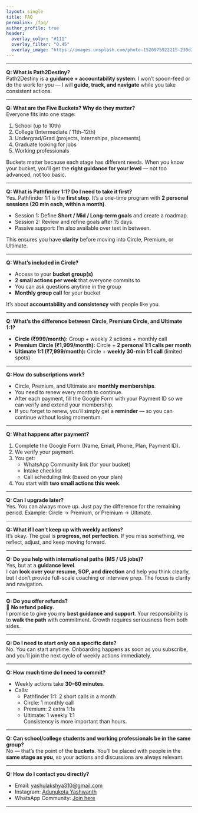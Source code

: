 ```yaml
---
layout: single
title: FAQ
permalink: /faq/
author_profile: true
header:
  overlay_color: "#111"
  overlay_filter: "0.45"
  overlay_image: "https://images.unsplash.com/photo-1520975922215-230d3bc05d8d?q=80&w=1600&auto=format&fit=crop"
---
```

---

**Q: What is Path2Destiny?**  
Path2Destiny is a **guidance + accountability system**. I won’t spoon-feed or do the work for you — I will **guide, track, and navigate** while you take consistent actions.  

---

**Q: What are the Five Buckets? Why do they matter?**  
Everyone fits into one stage:  
1. School (up to 10th)  
2. College (Intermediate / 11th–12th)  
3. Undergrad/Grad (projects, internships, placements)  
4. Graduate looking for jobs  
5. Working professionals  

Buckets matter because each stage has different needs. When you know your bucket, you’ll get the **right guidance for your level** — not too advanced, not too basic.  

---

**Q: What is Pathfinder 1:1? Do I need to take it first?**  
Yes. Pathfinder 1:1 is the **first step**. It’s a one-time program with **2 personal sessions (20 min each, within a month)**.  
- Session 1: Define **Short / Mid / Long-term goals** and create a roadmap.  
- Session 2: Review and refine goals after 15 days.  
- Passive support: I’m also available over text in between.  

This ensures you have **clarity** before moving into Circle, Premium, or Ultimate.  

---

**Q: What’s included in Circle?**  
- Access to your **bucket group(s)**  
- **2 small actions per week** that everyone commits to  
- You can ask questions anytime in the group  
- **Monthly group call** for your bucket  

It’s about **accountability and consistency** with people like you.  

---

**Q: What’s the difference between Circle, Premium Circle, and Ultimate 1:1?**  
- **Circle (₹999/month):** Group + weekly 2 actions + monthly call  
- **Premium Circle (₹1,999/month):** Circle + **2 personal 1:1 calls per month**  
- **Ultimate 1:1 (₹7,999/month):** Circle + **weekly 30-min 1:1 call** (limited spots)  

---

**Q: How do subscriptions work?**  
- Circle, Premium, and Ultimate are **monthly memberships**.  
- You need to renew every month to continue.  
- After each payment, fill the Google Form with your Payment ID so we can verify and extend your membership.  
- If you forget to renew, you’ll simply get a **reminder** — so you can continue without losing momentum.  

---

**Q: What happens after payment?**  
1. Complete the Google Form (Name, Email, Phone, Plan, Payment ID).  
2. We verify your payment.  
3. You get:  
   - WhatsApp Community link (for your bucket)  
   - Intake checklist  
   - Call scheduling link (based on your plan)  
4. You start with **two small actions this week**.  

---

**Q: Can I upgrade later?**  
Yes. You can always move up. Just pay the difference for the remaining period. Example: Circle → Premium, or Premium → Ultimate.  

---

**Q: What if I can’t keep up with weekly actions?**  
It’s okay. The goal is **progress, not perfection**. If you miss something, we reflect, adjust, and keep moving forward.  

---

**Q: Do you help with international paths (MS / US jobs)?**  
Yes, but at a **guidance level**.  
I can **look over your resume, SOP, and direction** and help you think clearly, but I don’t provide full-scale coaching or interview prep. The focus is clarity and navigation.  

---

**Q: Do you offer refunds?**  
🚫 **No refund policy.**  
I promise to give you my **best guidance and support**. Your responsibility is to **walk the path** with commitment. Growth requires seriousness from both sides.  

---

**Q: Do I need to start only on a specific date?**  
No. You can start anytime. Onboarding happens as soon as you subscribe, and you’ll join the next cycle of weekly actions immediately.  

---

**Q: How much time do I need to commit?**  
- Weekly actions take **30–60 minutes**.  
- Calls:  
  - Pathfinder 1:1: 2 short calls in a month  
  - Circle: 1 monthly call  
  - Premium: 2 extra 1:1s  
  - Ultimate: 1 weekly 1:1  
Consistency is more important than hours.  

---

**Q: Can school/college students and working professionals be in the same group?**  
No — that’s the point of the **buckets**. You’ll be placed with people in the **same stage as you**, so your actions and discussions are always relevant.  

---

**Q: How do I contact you directly?**  
- Email: [yashulakshya310@gmail.com](mailto:yashulakshya310@gmail.com)  
- Instagram: [Adunukota Yashwanth](https://www.instagram.com/lifter_soul?igsh=cGhoOTVqNmdpcXAz&utm_source=qr)  
- WhatsApp Community: [Join here](/contact/)  

---
